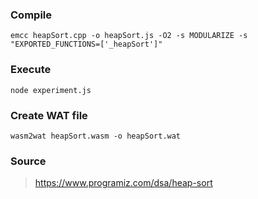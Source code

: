 ### Compile
```
emcc heapSort.cpp -o heapSort.js -O2 -s MODULARIZE -s "EXPORTED_FUNCTIONS=['_heapSort']"
```

### Execute
```
node experiment.js
```
### Create WAT file
```
wasm2wat heapSort.wasm -o heapSort.wat
```

### Source
> https://www.programiz.com/dsa/heap-sort